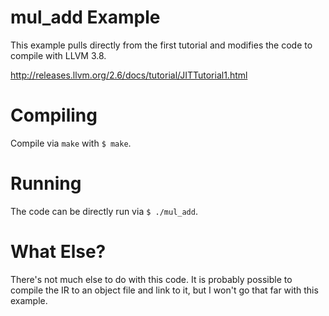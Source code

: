 # mul_add Example
This example pulls directly from the first tutorial and modifies the code to
compile with LLVM 3.8.

http://releases.llvm.org/2.6/docs/tutorial/JITTutorial1.html

# Compiling
Compile via `make` with `$ make`.

# Running
The code can be directly run via `$ ./mul_add`.

# What Else?
There's not much else to do with this code. It is probably possible to compile
the IR to an object file and link to it, but I won't go that far with this
example.

